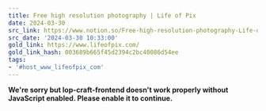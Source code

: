 ```yaml
---
title: Free high resolution photography | Life of Pix
date: 2024-03-30
src_link: https://www.notion.so/Free-high-resolution-photography-Life-of-Pix-deaafb8fd1f448cb91742cd73883ae82
src_date: '2024-03-30 10:33:00'
gold_link: https://www.lifeofpix.com/
gold_link_hash: 003689b665f45d2394c2bc40086d54ee
tags:
- '#host_www_lifeofpix_com'
---
```


**We're sorry but lop-craft-frontend doesn't work properly without JavaScript enabled. Please enable it to continue.**